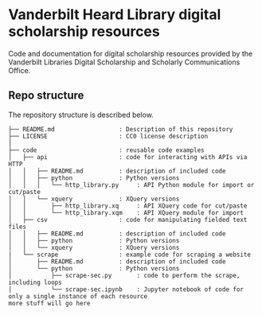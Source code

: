 # Vanderbilt Heard Library digital scholarship resources

Code and documentation for digital scholarship resources provided by the Vanderbilt Libraries Digital Scholarship and Scholarly Communications Office.

## Repo structure

The repository structure is described below. 

```
├── README.md                  : Description of this repository
├── LICENSE                    : CC0 license description
│
├── code                       : reusable code examples
│   ├── api                    : code for interacting with APIs via HTTP
│   │   ├── README.md          : description of included code
│   │   ├── python             : Python versions
│   │   │   └── http_library.py     : API Python module for import or cut/paste
│   │   └── xquery             : XQuery versions
│   │       ├── http_library.xq     : API XQuery code for cut/paste
│   │       └── http_library.xqm    : API XQuery module for import
│   ├── csv                    : code for manipulating fielded text files
│   │   ├── README.md          : description of included code
│   │   ├── python             : Python versions
│   │   └── xquery             : XQuery versions
|   └── scrape                 : example code for scraping a website
│       ├── README.md          : description of included code
│       └── python             : Python versions
│           ├── scrape-sec.py       : code to perform the scrape, including loops
│           └── scrape-sec.ipynb    : Jupyter notebook of code for only a single instance of each resource
more stuff will go here
```
